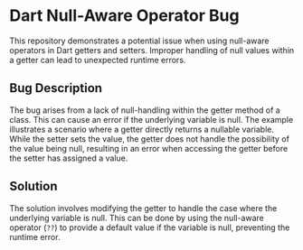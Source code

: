 # Dart Null-Aware Operator Bug

This repository demonstrates a potential issue when using null-aware operators in Dart getters and setters.  Improper handling of null values within a getter can lead to unexpected runtime errors.

## Bug Description
The bug arises from a lack of null-handling within the getter method of a class. This can cause an error if the underlying variable is null. The example illustrates a scenario where a getter directly returns a nullable variable. While the setter sets the value, the getter does not handle the possibility of the value being null, resulting in an error when accessing the getter before the setter has assigned a value.

## Solution
The solution involves modifying the getter to handle the case where the underlying variable is null. This can be done by using the null-aware operator (`??`) to provide a default value if the variable is null, preventing the runtime error.